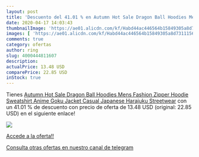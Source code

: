 ```yaml
---
layout: post
title: 'Descuento del 41.01 % en Autumn Hot Sale Dragon Ball Hoodies Mens'
date: 2020-04-17 14:03:43
thumbnailImage: 'https://ae01.alicdn.com/kf/Habd44ac446564b15849305a8d7311156R/Autumn-Hot-Sale-Dragon-Ball-Hoodies-Mens-Fashion-Zipper-Hoodie-Sweatshirt-Anime-Goku-Jacket-Casual-Japanese.jpg_350x350._SL200_.jpg'
images: [ 'https://ae01.alicdn.com/kf/Habd44ac446564b15849305a8d7311156R/Autumn-Hot-Sale-Dragon-Ball-Hoodies-Mens-Fashion-Zipper-Hoodie-Sweatshirt-Anime-Goku-Jacket-Casual-Japanese.jpg_350x350._SL200_.jpg' ]
comments: true
category: ofertas
author: ring
slug: 4000444811607
description:
actualPrice: 13.48 USD
comparePrice: 22.85 USD
inStock: true
---
```


Tienes [Autumn Hot Sale Dragon Ball Hoodies Mens Fashion Zipper Hoodie Sweatshirt Anime Goku Jacket Casual Japanese Harajuku Streetwear](https://www.amazon.com/dp/4000444811607/?tag=redken08-20) con un 41.01 % de descuento con precio de oferta de 13.48 USD (original: 22.85 USD) en el siguiente enlace!

[![](https://ae01.alicdn.com/kf/Habd44ac446564b15849305a8d7311156R/Autumn-Hot-Sale-Dragon-Ball-Hoodies-Mens-Fashion-Zipper-Hoodie-Sweatshirt-Anime-Goku-Jacket-Casual-Japanese.jpg_350x350._SL200_.jpg)](https://www.amazon.com/dp/4000444811607/?tag=redken08-20)

[Accede a la oferta!!](https://www.amazon.com/dp/4000444811607/?tag=redken08-20)

[Consulta otras ofertas en nuestro canal de telegram](https://t.me/s/ofertas25)
